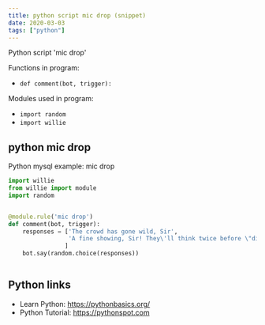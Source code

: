 ```yaml
---
title: python script mic drop (snippet)
date: 2020-03-03
tags: ["python"]
---
```

Python script 'mic drop'

Functions in program: 
* `def comment(bot, trigger):`

Modules used in program: 
* `import random`
* `import willie`

## python mic drop

Python mysql example: mic drop

```python
import willie
from willie import module
import random


@module.rule('mic drop')
def comment(bot, trigger):
    responses = ['The crowd has gone wild, Sir',
                 'A fine showing, Sir! They\'ll think twice before \"dissing\" you again, to use the vernacular',
                ]
    bot.say(random.choice(responses))



```

## Python links

- Learn Python: https://pythonbasics.org/
- Python Tutorial: https://pythonspot.com
